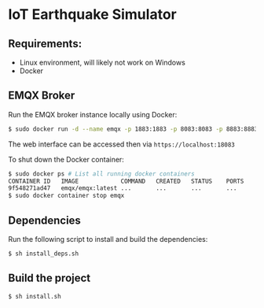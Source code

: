 # IoT Earthquake Simulator

## Requirements: 

- Linux environment, will likely not work on Windows
- Docker 

## EMQX Broker 

Run the EMQX broker instance locally using Docker:
```bash
$ sudo docker run -d --name emqx -p 1883:1883 -p 8083:8083 -p 8883:8883 -p 18083:18083 emqx/emqx:latest
```

The web interface can be accessed then via `https://localhost:18083`

To shut down the Docker container:

```bash
$ sudo docker ps # List all running docker containers
CONTAINER ID   IMAGE            COMMAND   CREATED   STATUS    PORTS     NAMES
9f548271ad47   emqx/emqx:latest ...       ...       ...       ...       emqx
$ sudo docker container stop emqx
```

## Dependencies

Run the following script to install and build the dependencies:

```bash
$ sh install_deps.sh
```

## Build the project 

```bash
$ sh install.sh
```
